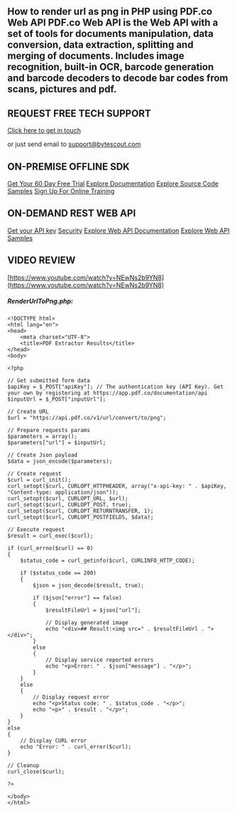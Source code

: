 ## How to render url as png in PHP using PDF.co Web API PDF.co Web API is the Web API with a set of tools for documents manipulation, data conversion, data extraction, splitting and merging of documents. Includes image recognition, built-in OCR, barcode generation and barcode decoders to decode bar codes from scans, pictures and pdf.

## REQUEST FREE TECH SUPPORT

[Click here to get in touch](https://bytescout.zendesk.com/hc/en-us/requests/new?subject=PDF.co%20Web%20API%20Question)

or just send email to [support@bytescout.com](mailto:support@bytescout.com?subject=PDF.co%20Web%20API%20Question) 

## ON-PREMISE OFFLINE SDK 

[Get Your 60 Day Free Trial](https://bytescout.com/download/web-installer?utm_source=github-readme)
[Explore Documentation](https://bytescout.com/documentation/index.html?utm_source=github-readme)
[Explore Source Code Samples](https://github.com/bytescout/ByteScout-SDK-SourceCode/)
[Sign Up For Online Training](https://academy.bytescout.com/)


## ON-DEMAND REST WEB API

[Get your API key](https://app.pdf.co/signup?utm_source=github-readme)
[Security](https://pdf.co/security)
[Explore Web API Documentation](https://apidocs.pdf.co?utm_source=github-readme)
[Explore Web API Samples](https://github.com/bytescout/ByteScout-SDK-SourceCode/tree/master/PDF.co%20Web%20API)

## VIDEO REVIEW

[https://www.youtube.com/watch?v=NEwNs2b9YN8](https://www.youtube.com/watch?v=NEwNs2b9YN8)




<!-- code block begin -->

##### **RenderUrlToPng.php:**
    
```
<!DOCTYPE html>
<html lang="en">
<head>
    <meta charset="UTF-8">
    <title>PDF Extractor Results</title>
</head>
<body>

<?php 

// Get submitted form data
$apiKey = $_POST["apiKey"]; // The authentication key (API Key). Get your own by registering at https://app.pdf.co/documentation/api
$inputUrl = $_POST["inputUrl"];

// Create URL
$url = "https://api.pdf.co/v1/url/convert/to/png";

// Prepare requests params
$parameters = array();
$parameters["url"] = $inputUrl;

// Create Json payload
$data = json_encode($parameters);

// Create request
$curl = curl_init();
curl_setopt($curl, CURLOPT_HTTPHEADER, array("x-api-key: " . $apiKey, "Content-type: application/json"));
curl_setopt($curl, CURLOPT_URL, $url);
curl_setopt($curl, CURLOPT_POST, true);
curl_setopt($curl, CURLOPT_RETURNTRANSFER, 1);
curl_setopt($curl, CURLOPT_POSTFIELDS, $data);

// Execute request
$result = curl_exec($curl);

if (curl_errno($curl) == 0)
{
    $status_code = curl_getinfo($curl, CURLINFO_HTTP_CODE);
    
    if ($status_code == 200)
    {
        $json = json_decode($result, true);
        
        if ($json["error"] == false)
        {
            $resultFileUrl = $json["url"];
            
            // Display generated image
            echo "<div>## Result:<img src=" . $resultFileUrl . "></div>";
        }
        else
        {
            // Display service reported errors
            echo "<p>Error: " . $json["message"] . "</p>"; 
        }
    }
    else
    {
        // Display request error
        echo "<p>Status code: " . $status_code . "</p>"; 
        echo "<p>" . $result . "</p>"; 
    }
}
else
{
    // Display CURL error
    echo "Error: " . curl_error($curl);
}

// Cleanup
curl_close($curl);

?>

</body>
</html>
```

<!-- code block end -->